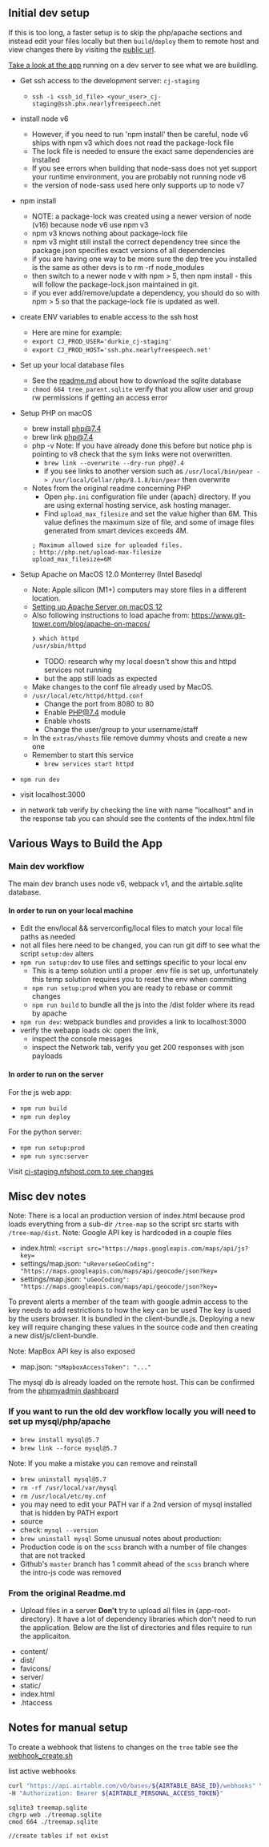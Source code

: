 ## Initial dev setup

If this is too long, a faster setup is to skip the php/apache sections and instead edit your files locally 
but then `build`/`deploy` them to remote host and view changes there by visiting the [public url](https://cj-staging.nfshost.com/).

[Take a look at the app](https://cj-staging.nfshost.com/) running on a dev server to see what we are buildling.

- Get ssh access to the development server: `cj-staging`
  - `ssh -i <ssh_id_file> <your_user>_cj-staging@ssh.phx.nearlyfreespeech.net`
- install node v6
  - However, if you need to run 'npm install' then be careful, node v6 ships with npm v3 which does not read the package-lock file
  - The lock file is needed to ensure the exact same dependencies are installed
  - If you see errors when building that node-sass does not yet support your runtime environment, you are probably not running node v6
  - the version of node-sass used here only supports up to node v7
- npm install
  - NOTE: a package-lock was created using a newer version of node (v16) because node v6 use npm v3
  - npm v3 knows nothing about package-lock file
  - npm v3 might still install the correct dependency tree since the package.json specifies exact versions of all dependencies
  - if you are having one way to be more sure the dep tree you installed is the same as other devs is to rm -rf node_modules
  - then switch to a newer node v with npm > 5, then npm install - this will follow the package-lock.json maintained in git.
  - if you ever add/remove/update a dependency, you should do so with npm > 5 so that the package-lock file is updated as well.
- create ENV variables to enable access to the ssh host
  - Here are mine for example:
  - `export CJ_PROD_USER='durkie_cj-staging'`
  - `export CJ_PROD_HOST='ssh.phx.nearlyfreespeech.net'`
- Set up your local database files
  - See the [readme.md](../db/readme.md) about how to download the sqlite database 
  - `chmod 664 tree_parent.sqlite` verify that you allow user and group rw permissions if getting an access error
- Setup PHP on macOS
  - brew install php@7.4
  - brew link php@7.4
  - php -v
    Note: If you have already done this before but notice php is pointing to v8 check that the sym links were not overwritten.
    - `brew link --overwrite --dry-run php@7.4`
    - if you see links to another version such as `/usr/local/bin/pear -> /usr/local/Cellar/php/8.1.8/bin/pear` then overwrite
  - Notes from the original readme concerning PHP
    * Open `php.ini` configuration file under {apach} directory. If you are using external hosting service, ask hosting manager.
    * Find `upload_max_filesize` and set the value higher than 6M. This value defines the maximum size of file, and some of image files generated from smart devices exceeds 4M.
    ```
    ; Maximum allowed size for uploaded files.
    ; http://php.net/upload-max-filesize
    upload_max_filesize=6M
    ```


- Setup Apache on MacOS 12.0 Monterrey (Intel Basedql
  - Note: Apple silicon (M1+) computers may store files in a different location.
  - [Setting up Apache Server on macOS 12](https://getgrav.org/blog/macos-monterey-apache-multiple-php-versions)
  - Also following instructions to load apache from: https://www.git-tower.com/blog/apache-on-macos/
      ```sh
      ❯ which httpd
      /usr/sbin/httpd
      ```
      - TODO: research why my local doesn't show this and httpd services not running
      - but the app still loads as expected
  - Make changes to the conf file already used by MacOS.
  - `/usr/local/etc/httpd/httpd.conf`
    - Change the port from 8080 to 80
    - Enable PHP@7.4 module
    - Enable vhosts
    - Change the user/group to your username/staff
  - In the `extras/vhosts` file remove dummy vhosts and create a new one
  - Remember to start this service
    - `brew services start httpd`
- `npm run dev`
- visit localhost:3000
- in network tab verify by checking the line with name "localhost" and in the response tab you can should see the contents of the index.html file 

## Various Ways to Build the App

### Main dev workflow 

The main dev branch uses node v6, webpack v1, and the airtable.sqlite database.

#### In order to run on your local machine

- Edit the env/local && serverconfig/local files to match your local file paths as needed
- not all files here need to be changed, you can run git diff to see what the script `setup:dev` alters
- `npm run setup:dev` to use files and settings specific to your local env
  - This is a temp solution until a proper .env file is set up, unfortunately this temp solution requires you to reset the env when committing
  - `npm run setup:prod` when you are ready to rebase or commit changes
  - `npm run build` to bundle all the js into the /dist folder where its read by apache
- `npm run dev`: webpack bundles and provides a link to localhost:3000
- verify the webapp loads ok: open the link, 
  - inspect the console messages 
  - inspect the Network tab, verify you get 200 responses with json payloads

#### In order to run on the server

For the js web app:
- `npm run build`
- `npm run deploy`

For the python server:
- `npm run setup:prod` 
- `npm run sync:server`

Visit [cj-staging.nfshost.com to see changes](https://cj-staging.nfshost.com/)


## Misc dev notes

Note: There is a local an production version of index.html because prod loads everything from a sub-dir `/tree-map` so the script src starts with `/tree-map/dist`.
Note: Google API key is hardcoded in a couple files
- index.html: `<script src="https://maps.googleapis.com/maps/api/js?key=`
- settings/map.json: `"uReverseGeoCoding": "https://maps.googleapis.com/maps/api/geocode/json?key=`
- settings/map.json: `"uGeoCoding": "https://maps.googleapis.com/maps/api/geocode/json?key=`


To prevent alerts a member of the team with google admin access to the key needs to add restrictions to how the key can be used
The key is used by the users browser. It is bundled in the client-bundle.js. Deploying a new key will require changing
these values in the source code and then creating a new dist/js/client-bundle.

Note: MapBox API key is also exposed
- map.json: `"sMapboxAccessToken": "..."`

The mysql db is already loaded on the remote host.
This can be confirmed from the [phpmyadmin dashboard](https://phpmyadmin.nearlyfreespeech.net/)

### If you want to run the old dev workflow locally you will need to set up mysql/php/apache

  - `brew install mysql@5.7`
  - `brew link --force mysql@5.7`
 
Note: If you make a mistake you can remove and reinstall
- `brew uninstall mysql@5.7`
- `rm -rf /usr/local/var/mysql`
- `rm /usr/local/etc/my.cnf`
- you may need to edit your PATH var if a 2nd version of mysql installed that is hidden by PATH export
- source
- check: `mysql --version`
- `brew uninstall mysql`
Some unusual notes about production:
- Production code is on the `scss` branch with a number of file changes that are not tracked
- Github's `master` branch has 1 commit ahead of the `scss` branch where the intro-js code was removed


### From the original Readme.md
  - Upload files in a server
  **Don't** try to upload all files in {app-root-directory}. It have a lot of dependency libraries which don't need to run the application.
  Below are the list of directories and files require to run the applicaiton.
  * content/
  * dist/
  * favicons/
  * server/
  * static/
  * index.html
  * .htaccess
  
## Notes for manual setup

To create a webhook that listens to changes on the `tree` table see the
[webhook_create.sh](../scripts/webhook_create.sh)

list active webhooks
```sh
curl "https://api.airtable.com/v0/bases/${AIRTABLE_BASE_ID}/webhooks" \
-H "Authorization: Bearer ${AIRTABLE_PERSONAL_ACCESS_TOKEN}"
```

```
sqlite3 treemap.sqlite
chgrp web ./treemap.sqlite
cmod 664 ./treemap.sqlite

//create tables if not exist
```

